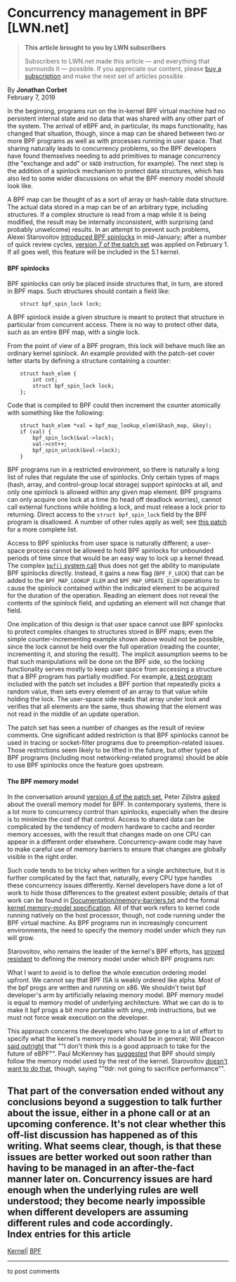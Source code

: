 # Concurrency management in BPF [LWN.net]

> **This article brought to you by LWN subscribers**
> 
> Subscribers to LWN.net made this article — and everything that surrounds it — possible. If you appreciate our content, please [buy a subscription](/Promo/nst-nag3/subscribe) and make the next set of articles possible. 

By **Jonathan Corbet**  
February 7, 2019 

In the beginning, programs run on the in-kernel BPF virtual machine had no persistent internal state and no data that was shared with any other part of the system. The arrival of eBPF and, in particular, its maps functionality, has changed that situation, though, since a map can be shared between two or more BPF programs as well as with processes running in user space. That sharing naturally leads to concurrency problems, so the BPF developers have found themselves needing to add primitives to manage concurrency (the "exchange and add" or `XADD` instruction, for example). The next step is the addition of a spinlock mechanism to protect data structures, which has also led to some wider discussions on what the BPF memory model should look like. 

A BPF map can be thought of as a sort of array or hash-table data structure. The actual data stored in a map can be of an arbitrary type, including structures. If a complex structure is read from a map while it is being modified, the result may be internally inconsistent, with surprising (and probably unwelcome) results. In an attempt to prevent such problems, Alexei Starovoitov [introduced BPF spinlocks](/ml/netdev/20190116050830.1881316-1-ast@kernel.org/) in mid-January; after a number of quick review cycles, [version 7 of the patch set](/ml/netdev/20190131234012.3712779-1-ast@kernel.org/) was applied on February 1. If all goes well, this feature will be included in the 5.1 kernel. 

#### BPF spinlocks

BPF spinlocks can only be placed inside structures that, in turn, are stored in BPF maps. Such structures should contain a field like: 
    
    
        struct bpf_spin_lock lock;
    

A BPF spinlock inside a given structure is meant to protect that structure in particular from concurrent access. There is no way to protect other data, such as an entire BPF map, with a single lock. 

From the point of view of a BPF program, this lock will behave much like an ordinary kernel spinlock. An example provided with the patch-set cover letter starts by defining a structure containing a counter: 
    
    
        struct hash_elem {
        	int cnt;
        	struct bpf_spin_lock lock;
        };
    

Code that is compiled to BPF could then increment the counter atomically with something like the following: 
    
    
        struct hash_elem *val = bpf_map_lookup_elem(&hash_map, &key);
        if (val) {
        	bpf_spin_lock(&val->lock);
        	val->cnt++;
        	bpf_spin_unlock(&val->lock);
        }
    

BPF programs run in a restricted environment, so there is naturally a long list of rules that regulate the use of spinlocks. Only certain types of maps (hash, array, and control-group local storage) support spinlocks at all, and only one spinlock is allowed within any given map element. BPF programs can only acquire one lock at a time (to head off deadlock worries), cannot call external functions while holding a lock, and must release a lock prior to returning. Direct access to the `struct bpf_spin_lock` field by the BPF program is disallowed. A number of other rules apply as well; see [this patch](/ml/netdev/20190131234012.3712779-2-ast@kernel.org/) for a more complete list. 

Access to BPF spinlocks from user space is naturally different; a user-space process cannot be allowed to hold BPF spinlocks for unbounded periods of time since that would be an easy way to lock up a kernel thread. The complex [`bpf()` system call](http://man7.org/linux/man-pages/man2/bpf.2.html) thus does not get the ability to manipulate BPF spinlocks directly. Instead, it gains a new flag (`BPF_F_LOCK`) that can be added to the `BPF_MAP_LOOKUP_ELEM` and `BPF_MAP_UPDATE_ELEM` operations to cause the spinlock contained within the indicated element to be acquired for the duration of the operation. Reading an element does not reveal the contents of the spinlock field, and updating an element will not change that field. 

One implication of this design is that user space cannot use BPF spinlocks to protect complex changes to structures stored in BPF maps; even the simple counter-incrementing example shown above would not be possible, since the lock cannot be held over the full operation (reading the counter, incrementing it, and storing the result). The implicit assumption seems to be that such manipulations will be done on the BPF side, so the locking functionality serves mostly to keep user space from accessing a structure that a BPF program has partially modified. For example, [a test program](/ml/netdev/20190131234012.3712779-10-ast@kernel.org/) included with the patch set includes a BPF portion that repeatedly picks a random value, then sets every element of an array to that value while holding the lock. The user-space side reads that array under lock and verifies that all elements are the same, thus showing that the element was not read in the middle of an update operation. 

The patch set has seen a number of changes as the result of review comments. One significant added restriction is that BPF spinlocks cannot be used in tracing or socket-filter programs due to preemption-related issues. Those restrictions seem likely to be lifted in the future, but other types of BPF programs (including most networking-related programs) should be able to use BPF spinlocks once the feature goes upstream. 

#### The BPF memory model

In the conversation around [version 4 of the patch set](/ml/netdev/20190124041403.2100609-1-ast@kernel.org/), Peter Zijlstra [asked](/ml/netdev/20190124180109.GA27771@hirez.programming.kicks-ass.net/) about the overall memory model for BPF. In contemporary systems, there is a lot more to concurrency control than spinlocks, especially when the desire is to minimize the cost of that control. Access to shared data can be complicated by the tendency of modern hardware to cache and reorder memory accesses, with the result that changes made on one CPU can appear in a different order elsewhere. Concurrency-aware code may have to make careful use of memory barriers to ensure that changes are globally visible in the right order. 

Such code tends to be tricky when written for a single architecture, but it is further complicated by the fact that, naturally, every CPU type handles these concurrency issues differently. Kernel developers have done a lot of work to hide those differences to the greatest extent possible; details of that work can be found in [Documentation/memory-barriers.txt](https://www.kernel.org/doc/Documentation/memory-barriers.txt) and the formal [kernel memory-model specification](/Articles/718628/). All of that work refers to kernel code running natively on the host processor, though, not code running under the BPF virtual machine. As BPF programs run in increasingly concurrent environments, the need to specify the memory model under which they run will grow. 

Starovoitov, who remains the leader of the kernel's BPF efforts, has [proved resistant](/ml/netdev/20190126001725.roqqfrpysyljqiqx@ast-mbp.dhcp.thefacebook.com/) to defining the memory model under which BPF programs run: 

What I want to avoid is to define the whole execution ordering model upfront. We cannot say that BPF ISA is weakly ordered like alpha. Most of the bpf progs are written and running on x86. We shouldn't twist bpf developer's arm by artificially relaxing memory model. BPF memory model is equal to memory model of underlying architecture. What we can do is to make it bpf progs a bit more portable with smp_rmb instructions, but we must not force weak execution on the developer. 

This approach concerns the developers who have gone to a lot of effort to specify what the kernel's memory model should be in general; Will Deacon [said outright](/ml/netdev/20190130181100.GA18558@fuggles.cambridge.arm.com/) that ""I don't think this is a good approach to take for the future of eBPF"". Paul McKenney has [suggested](/ml/netdev/20190130183618.GX4240@linux.ibm.com/) that BPF should simply follow the memory model used by the rest of the kernel. Starovoitov [doesn't want to do that](/ml/netdev/20190130195113.xyqre4sxasit6vpu@ast-mbp.dhcp.thefacebook.com/), though, saying ""tldr: not going to sacrifice performance"". 

That part of the conversation ended without any conclusions beyond a suggestion to talk further about the issue, either in a phone call or at an upcoming conference. It's not clear whether this off-list discussion has happened as of this writing. What seems clear, though, is that these issues are better worked out soon rather than having to be managed in an after-the-fact manner later on. Concurrency issues are hard enough when the underlying rules are well understood; they become nearly impossible when different developers are assuming different rules and code accordingly.  
Index entries for this article  
---  
[Kernel](/Kernel/Index)| [BPF](/Kernel/Index#BPF)  
  


* * *

to post comments 
